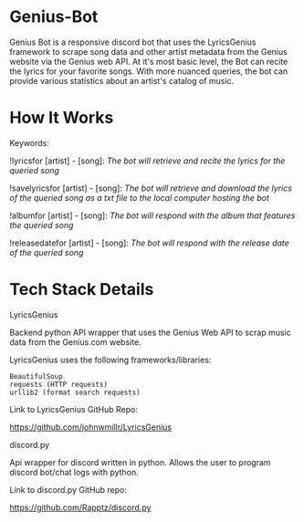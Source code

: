 # Genius-Bot

Genius Bot is a responsive discord bot that uses the LyricsGenius framework to scrape song data and other artist metadata from the Genius website via the Genius web API. At it's most basic level, the Bot can recite the lyrics for your favorite songs. With more nuanced queries, the bot can provide various statistics about an artist's catalog of music.

# How It Works

Keywords:

!lyricsfor [artist] - [song]:
  *The bot will retrieve and recite the lyrics for the queried song*


!savelyricsfor [artist] - [song]:
  *The bot will retrieve and download the lyrics of the queried song as a txt file to the local computer hosting the bot*


!albumfor [artist] - [song]:
 *The bot will respond with the album that features the queried song*


!releasedatefor [artist] - [song]:
 *The bot will respond with the release date of the queried song*


# Tech Stack Details

LyricsGenius

  Backend python API wrapper that uses the Genius Web API to scrap music data from the Genius.com website.
  
  LyricsGenius uses the following frameworks/libraries:
  
  
    BeautifulSoup
    requests (HTTP requests)
    urllib2 (format search requests)
    
  Link to LyricsGenius GitHub Repo:
  
  https://github.com/johnwmillr/LyricsGenius
    
discord.py

  Api wrapper for discord written in python. Allows the user to program discord bot/chat logs with python.
  
  Link to discord.py GitHub repo:
  
  https://github.com/Rapptz/discord.py
 
